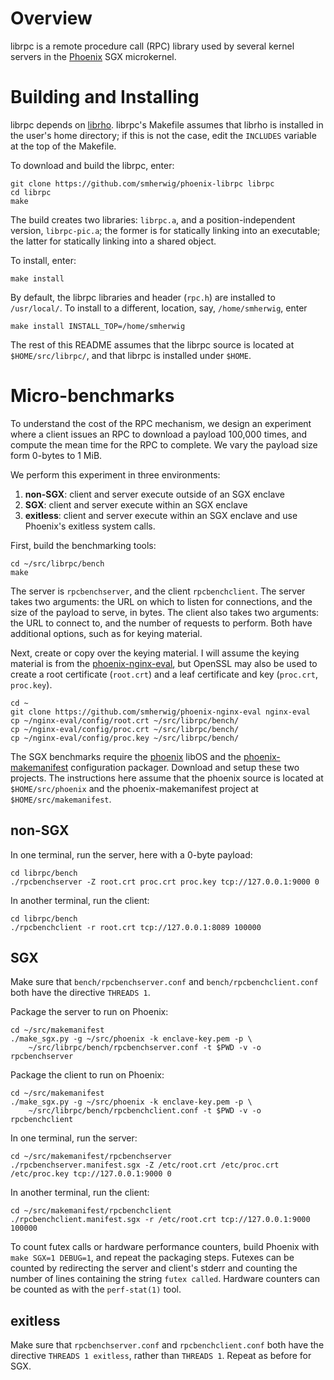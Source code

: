 Overview 
========

librpc is a remote procedure call (RPC) library used by several kernel servers
in the [Phoenix](https://github.com/smherwig/phoenix) SGX microkernel.


<a name="building"/>Building and Installing
===========================================

librpc depends on [librho](https://github.com/smherwig/librho).
librpc's Makefile assumes that librho is installed in the user's home
directory; if this is not the case, edit the `INCLUDES` variable at the top of
the Makefile.

To download and build the librpc, enter:

```
git clone https://github.com/smherwig/phoenix-librpc librpc
cd librpc
make
```

The build creates two libraries: `librpc.a`, and a position-independent
version, `librpc-pic.a`; the former is for statically linking into an
executable; the latter for statically linking into a shared object.


To install, enter:

```
make install
```

By default, the librpc libraries and header (`rpc.h`) are installed to `/usr/local/`.
To install to a different, location, say, `/home/smherwig`, enter

```
make install INSTALL_TOP=/home/smherwig
```

The rest of this README assumes that the librpc source is located at
`$HOME/src/librpc/`, and that librpc is installed under `$HOME`.


<a name="micro-benchmarks"/> Micro-benchmarks
=============================================

To understand the cost of the RPC mechanism, we design an experiment where a
client issues an RPC to download a payload 100,000 times, and compute the mean
time for the RPC to complete.  We vary the payload size form 0-bytes to 1 MiB.

We perform this experiment in three environments:
1. **non-SGX**: client and server execute outside of an SGX enclave
2. **SGX**: client and server execute within an SGX enclave
3. **exitless**: client and server execute within an SGX enclave and use Phoenix's exitless system calls. 


First, build the benchmarking tools:

```
cd ~/src/librpc/bench
make
```

The server is `rpcbenchserver`, and the client `rpcbenchclient`.
The server takes two arguments: the URL on which to listen for connections, and
the size of the payload to serve, in bytes.  The client also takes two
arguments: the URL to connect to, and the number of requests to perform.  Both
have additional options, such as for keying material.

Next, create or copy over the keying material.  I will assume the keying
material is from the
[phoenix-nginx-eval](https://github.com/smherwig/phoenix-nginx-eval), but
OpenSSL may also be used to create a root certificate (`root.crt`) and a leaf
certificate and key (`proc.crt`, `proc.key`).

```
cd ~
git clone https://github.com/smherwig/phoenix-nginx-eval nginx-eval
cp ~/nginx-eval/config/root.crt ~/src/librpc/bench/
cp ~/nginx-eval/config/proc.crt ~/src/librpc/bench/
cp ~/nginx-eval/config/proc.key ~/src/librpc/bench/
```


The SGX benchmarks require the [phoenix](https://github.com/smherwig/phoenix)
libOS and the
[phoenix-makemanifest](https://github.com/smherwig/phoenix-makemanifest)
configuration packager. Download and setup these two projects.  The
instructions here assume that the phoenix source is located at `$HOME/src/phoenix`
and the phoenix-makemanifest project at `$HOME/src/makemanifest`.


non-SGX
-------

In one terminal, run the server, here with a 0-byte payload:

```
cd librpc/bench
./rpcbenchserver -Z root.crt proc.crt proc.key tcp://127.0.0.1:9000 0
```

In another terminal, run the client:

```
cd librpc/bench
./rpcbenchclient -r root.crt tcp://127.0.0.1:8089 100000
```


SGX
---

Make sure that `bench/rpcbenchserver.conf` and `bench/rpcbenchclient.conf` both
have the directive `THREADS 1`.  


Package the server to run on Phoenix:

```
cd ~/src/makemanifest
./make_sgx.py -g ~/src/phoenix -k enclave-key.pem -p \
    ~/src/librpc/bench/rpcbenchserver.conf -t $PWD -v -o rpcbenchserver
```


Package the client to run on Phoenix:

```
cd ~/src/makemanifest
./make_sgx.py -g ~/src/phoenix -k enclave-key.pem -p \
    ~/src/librpc/bench/rpcbenchclient.conf -t $PWD -v -o rpcbenchclient
```

In one terminal, run the server:

```
cd ~/src/makemanifest/rpcbenchserver
./rpcbenchserver.manifest.sgx -Z /etc/root.crt /etc/proc.crt /etc/proc.key tcp://127.0.0.1:9000 0
```

In another terminal, run the client:

```
cd ~/src/makemanifest/rpcbenchclient
./rpcbenchclient.manifest.sgx -r /etc/root.crt tcp://127.0.0.1:9000 100000
```


To count futex calls or hardware performance
counters, build Phoenix with `make SGX=1 DEBUG=1`, and repeat the packaging
steps.  Futexes can be counted by redirecting the server and client's stderr
and counting the number of lines containing the string `futex called`.
Hardware counters can be counted as with the `perf-stat(1)` tool.


exitless
--------

Make sure that `rpcbenchserver.conf` and `rpcbenchclient.conf` both have the
directive `THREADS 1 exitless`, rather than `THREADS 1`.  Repeat as before for
SGX.


